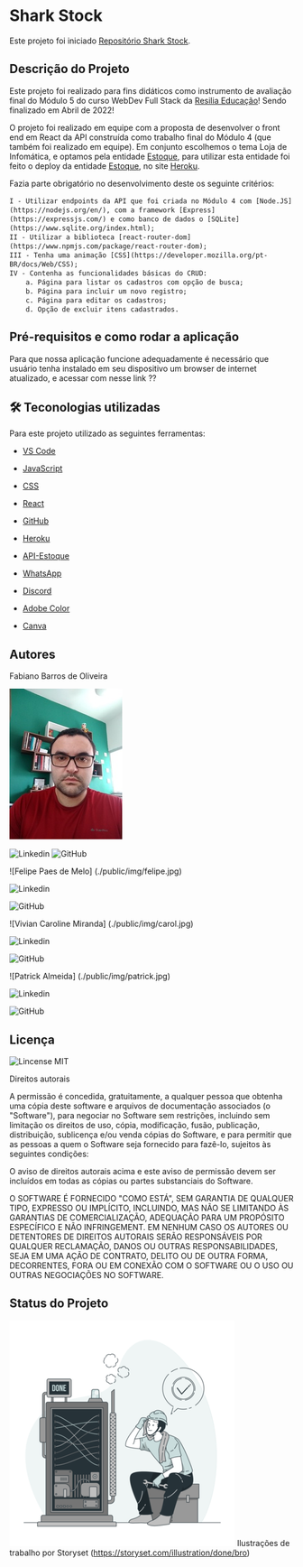 # Shark Stock

Este projeto foi iniciado [Repositório Shark Stock](https://github.com/sucoDeGoiaba/React_MOD5/tree/master/react-mod5).

## Descrição do Projeto

Este projeto foi realizado para fins didáticos como instrumento de avaliação final do Módulo 5 do curso WebDev Full Stack da [Resilia Educação](https://www.resilia.com.br/)! Sendo finalizado em Abril de 2022!

O projeto foi realizado em equipe com a proposta de desenvolver o front end em React da API construída como trabalho final do Módulo 4 (que também foi realizado em equipe). Em conjunto escolhemos o tema Loja de Infomática, e optamos pela entidade [Estoque](https://github.com/sucoDeGoiaba/apiMOD4), para utilizar esta entidade foi feito o deploy da entidade [Estoque](https://apimod4-infoshark.herokuapp.com/produtos), no site [Heroku](https://www.heroku.com). 

Fazia parte obrigatório no desenvolvimento deste os seguinte critérios:

    I - Utilizar endpoints da API que foi criada no Módulo 4 com [Node.JS](https://nodejs.org/en/), com a framework [Express](https://expressjs.com/) e como banco de dados o [SQLite](https://www.sqlite.org/index.html);
    II - Utilizar a biblioteca [react-router-dom](https://www.npmjs.com/package/react-router-dom);
    III - Tenha uma animação [CSS](https://developer.mozilla.org/pt-BR/docs/Web/CSS);
    IV - Contenha as funcionalidades básicas do CRUD:
        a. Página para listar os cadastros com opção de busca;
        b. Página para incluir um novo registro;
        c. Página para editar os cadastros;
        d. Opção de excluir itens cadastrados.

##  Pré-requisitos e como rodar a aplicação

  Para que nossa aplicação funcione adequadamente é necessário que usuário tenha instalado em seu dispositivo um browser de internet atualizado, e acessar com nesse link ??

## 🛠 Teconologias utilizadas

Para este projeto utilizado as seguintes ferramentas:

  
- [VS Code](https://code.visualstudio.com/)

- [JavaScript](https://www.javascript.com/)

- [CSS](https://www.w3.org/Style/CSS/#specs)

- [React](https://pt-br.reactjs.org/)

- [GitHub](https://github.com/)

- [Heroku](https://www.heroku.com)

- [API-Estoque](https://apimod4-infoshark.herokuapp.com/produtos)

- [WhatsApp](https://web.whatsapp.com/)

- [Discord](https://discord.com/)

- [Adobe Color](https://color.adobe.com/pt/create/color-wheel)

- [Canva](https://www.canva.com/)


## Autores

Fabiano Barros de Oliveira

![Fabiano B. de Oliveira](./public/img/fabiano.jpg)

![Linkedin](https://www.linkedin.com/in/fabiano-barros-de-oliveira-3aa12b82/)
![GitHub](https://github.com/fabianobarroli)



  

![Felipe Paes de Melo] (./public/img/felipe.jpg)

![Linkedin](https://www.linkedin.com/in/flppaesdemelo/)

![GitHub](https://github.com/sucoDeGoiaba)

  

![Vivian Caroline Miranda] (./public/img/carol.jpg)

![Linkedin](https://www.linkedin.com/in/viviancaroline/)

![GitHub](https://github.com/viviancarolinemiranda)

  

![Patrick Almeida] (./public/img/patrick.jpg)

![Linkedin](https://www.linkedin.com/in/patrick-almeida-01b47422a/)

![GitHub](https://github.com/patrickovalmeida)

  
<!-- 
  <table>
  <tr>
    <td align="center"><a href="https://github.com/andre21cavalcante"><img src="https://user-images.githubusercontent.com/94079921/148246740-2bb317b6-59bb-4700-b337-456bb37bd501.jpeg" style="border-radius: 50%;" width="100px;" alt=""/><br /><sub><b>André Cavalcante</b></sub></a><br /></td>
    <td align="center"><a href="https://github.com/sucoDeGoiaba"><img src="https://user-images.githubusercontent.com/94079921/148248330-bff348d3-826a-41d5-aa35-ea4371e1f060.jpeg" style="border-radius: 50%;"  width="100px;" alt=""/><br /><sub><b>Felipe Santos</b></sub></a><br /></td>
    <td align="center"><a href="https://github.com/igorcampos20016"><img src="https://user-images.githubusercontent.com/94079921/148274992-c4302565-b875-4a5c-83d2-48ad53b4042d.jpeg" style="border-radius: 50%;" width="100px;" alt=""/><br /><sub><b>Igor Campos</b></sub></a><br /></td>
    <td align="center"><a href="https://github.com/karinacristo"><img src="https://user-images.githubusercontent.com/94079921/148248034-0faa538f-631d-438d-afa8-3cf1155fb625.jpeg" style="border-radius: 50%;"  width="100px;" alt=""/><br /><sub><b>Karina Cristo</b></sub></a><br /></td>
    <td align="center"><a href="https://github.com/Nathalia02-alves"><img src= "https://user-images.githubusercontent.com/94079921/148247644-7d7e10dd-ceb6-45d1-b449-f07ac52a515e.jpeg" style="border-radius: 50%;"  width="100px;" alt=""/><br /><sub><b>Nathália Alves</b></sub></a><br /></td>
  </tr>
</table> -->

## Licença

  
![Lincense MIT](./public/img/mitlicense.jpg)

  

Direitos autorais

  

A permissão é concedida, gratuitamente, a qualquer pessoa que obtenha uma cópia deste software e arquivos de documentação associados (o "Software"), para negociar no Software sem restrições, incluindo sem limitação os direitos de uso, cópia, modificação, fusão, publicação, distribuição, sublicença e/ou venda cópias do Software, e para permitir que as pessoas a quem o Software seja fornecido para fazê-lo, sujeitos às seguintes condições:

  

O aviso de direitos autorais acima e este aviso de permissão devem ser incluídos em todas as cópias ou partes substanciais do Software.

  

O SOFTWARE É FORNECIDO "COMO ESTÁ", SEM GARANTIA DE QUALQUER TIPO, EXPRESSO OU IMPLÍCITO, INCLUINDO, MAS NÃO SE LIMITANDO ÀS GARANTIAS DE COMERCIALIZAÇÃO, ADEQUAÇÃO PARA UM PROPÓSITO ESPECÍFICO E NÃO INFRINGEMENT. EM NENHUM CASO OS AUTORES OU DETENTORES DE DIREITOS AUTORAIS SERÃO RESPONSÁVEIS POR QUALQUER RECLAMAÇÃO, DANOS OU OUTRAS RESPONSABILIDADES, SEJA EM UMA AÇÃO DE CONTRATO, DELITO OU DE OUTRA FORMA, DECORRENTES, FORA OU EM CONEXÃO COM O SOFTWARE OU O USO OU OUTRAS NEGOCIAÇÕES NO SOFTWARE.

## Status do Projeto

![Done](./public/img/Done-bro.png)
Ilustrações de trabalho por Storyset (https://storyset.com/illustration/done/bro)